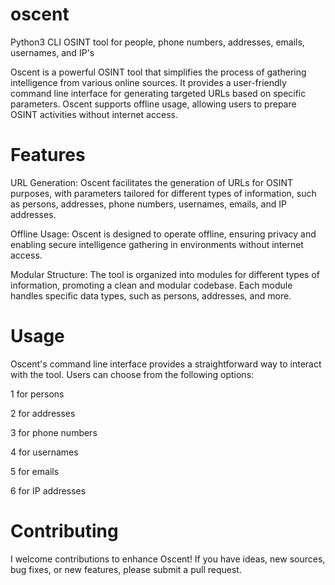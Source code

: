 # oscent
Python3 CLI OSINT tool for people, phone numbers, addresses, emails, usernames, and IP's

Oscent is a powerful OSINT tool that simplifies the process of gathering intelligence from various online sources. It provides a user-friendly command line interface for generating targeted URLs based on specific parameters. Oscent supports offline usage, allowing users to prepare OSINT activities without internet access.

# Features
URL Generation: Oscent facilitates the generation of URLs for OSINT purposes, with parameters tailored for different types of information, such as persons, addresses, phone numbers, usernames, emails, and IP addresses.

Offline Usage: Oscent is designed to operate offline, ensuring privacy and enabling secure intelligence gathering in environments without internet access.

Modular Structure: The tool is organized into modules for different types of information, promoting a clean and modular codebase. Each module handles specific data types, such as persons, addresses, and more.

# Usage
Oscent's command line interface provides a straightforward way to interact with the tool. Users can choose from the following options:

1 for persons

2 for addresses

3 for phone numbers

4 for usernames

5 for emails

6 for IP addresses

# Contributing
I welcome contributions to enhance Oscent! If you have ideas, new sources, bug fixes, or new features, please submit a pull request.
